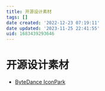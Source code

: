 ```yaml
---
title: 开源设计素材
tags: []
date created: '2022-12-23 07:19:11'
date updated: '2023-11-25 22:41:55'
uid: 1683439293646
---
```


# 开源设计素材

- [ByteDance IconPark](https://iconpark.oceanengine.com/home)
